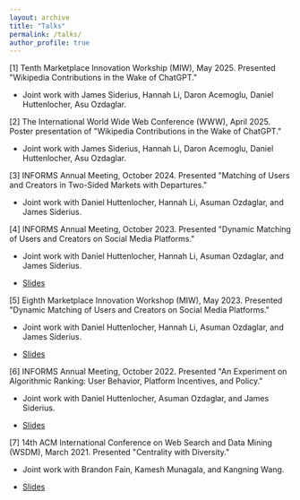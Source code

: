 ```yaml
---
layout: archive
title: "Talks"
permalink: /talks/
author_profile: true
---
```


[1] Tenth Marketplace Innovation Workship (MIW), May 2025. Presented "Wikipedia Contributions in the Wake of ChatGPT."

* Joint work with James Siderius, Hannah Li, Daron Acemoglu, Daniel Huttenlocher, Asu Ozdaglar.

[2] The International World Wide Web Conference (WWW), April 2025. Poster presentation of "Wikipedia Contributions in the Wake of ChatGPT."

* Joint work with James Siderius, Hannah Li, Daron Acemoglu, Daniel Huttenlocher, Asu Ozdaglar.

[3] INFORMS Annual Meeting, October 2024. Presented "Matching of Users and Creators in Two-Sided Markets with Departures."

* Joint work with Daniel Huttenlocher, Hannah Li, Asuman Ozdaglar, and James Siderius.

[4] INFORMS Annual Meeting, October 2023. Presented "Dynamic Matching of Users and Creators on Social Media Platforms."

* Joint work with Daniel Huttenlocher, Hannah Li, Asuman Ozdaglar, and James Siderius.

* [Slides](<http://liang-charles-lyu.github.io/files/talks/Informs 2023 Creator Matching.pptx>)

[5] Eighth Marketplace Innovation Workshop (MIW), May 2023. Presented "Dynamic Matching of Users and Creators on Social Media Platforms."

* Joint work with Daniel Huttenlocher, Hannah Li, Asuman Ozdaglar, and James Siderius.

* [Slides](<http://liang-charles-lyu.github.io/files/talks/MIW 2023 Creator Matching.pptx>)

[6] INFORMS Annual Meeting, October 2022. Presented "An Experiment on Algorithmic Ranking: User Behavior, Platform Incentives, and Policy."

* Joint work with Daniel Huttenlocher, Asuman Ozdaglar, and James Siderius.

* [Slides](<http://liang-charles-lyu.github.io/files/talks/Informs 2022 Algorithmic Ranking.pptx>)

[7] 14th ACM International Conference on Web Search and Data Mining (WSDM), March 2021. Presented "Centrality with Diversity."

* Joint work with Brandon Fain, Kamesh Munagala, and Kangning Wang.

* [Slides](<http://liang-charles-lyu.github.io/files/talks/WSDM 2021 Centrality.pptx>)
